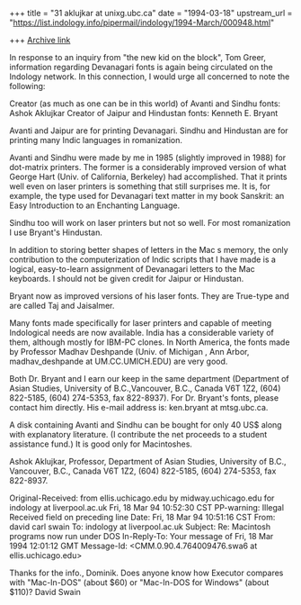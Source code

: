 +++
title = "31 aklujkar at unixg.ubc.ca"
date = "1994-03-18"
upstream_url = "https://list.indology.info/pipermail/indology/1994-March/000948.html"

+++
[Archive link](https://list.indology.info/pipermail/indology/1994-March/000948.html)

In response to an inquiry from "the new kid on the block", Tom Greer,
information regarding Devanagari fonts is again being circulated on the
Indology network. In this connection, I would urge all concerned to note
the following:

Creator (as much as one can be in this world) of Avanti and Sindhu  fonts:
Ashok Aklujkar
Creator of Jaipur and Hindustan fonts: Kenneth E. Bryant

Avanti and Jaipur are for printing Devanagari. 
Sindhu and Hindustan are for printing many Indic languages in romanization.

Avanti and Sindhu were made by me in 1985 (slightly improved in 1988)  for
dot-matrix printers. The former is a considerably improved version of what
George Hart (Univ. of California, Berkeley) had accomplished. That it 
prints well even on laser printers is something that still surprises me. It
is, for example, the type used for Devanagari text matter in my book
Sanskrit: an Easy Introduction to an Enchanting Language. 

Sindhu too will work on laser printers but not so well. For most
romanization I use Bryant's Hindustan. 

In addition to storing better shapes of letters in the Mac s memory, the
only contribution to the computerization of Indic scripts that I have made
is a logical, easy-to-learn assignment of Devanagari letters to the Mac
keyboards.  I should not be given credit for Jaipur or Hindustan. 

Bryant now as improved versions of his laser fonts. They are True-type and
are called Taj and Jaisalmer. 

Many fonts made specifically for laser printers and capable of meeting
Indological needs are now available. India has a considerable variety of
them, although mostly for IBM-PC clones. In North America, the fonts made
by Professor Madhav Deshpande (Univ. of Michigan , Ann Arbor, 
madhav_deshpande at UM.CC.UMICH.EDU) are very good.

Both Dr. Bryant and I earn our keep in the same department (Department of
Asian Studies, University of B.C.,Vancouver, B.C., Canada V6T 1Z2, (604)
822-5185, (604) 274-5353,  fax
822-8937). For Dr. Bryant's fonts, please contact him directly. His e-mail
address is:  		ken.bryant at mtsg.ubc.ca.

A disk containing Avanti and Sindhu can be bought for only 40 US$ along
with explanatory literature.  (I contribute the net proceeds to a student
assistance fund.) It is good only for Macintoshes.

Ashok Aklujkar, Professor, Department of Asian Studies, University of B.C.,
Vancouver, B.C., Canada V6T 1Z2, (604) 822-5185, (604) 274-5353,  fax
822-8937.



Original-Received: from 
                   ellis.uchicago.edu by midway.uchicago.edu for 
                   indology at liverpool.ac.uk Fri, 18 Mar 94 10:52:30 CST
PP-warning: Illegal Received field on preceding line
Date: Fri, 18 Mar 94 10:51:16 CST
From: david carl swain <swa6 at midway.uchicago.edu>
To: indology at liverpool.ac.uk
Subject: Re: Macintosh programs now run under DOS
In-Reply-To: Your message of Fri, 18 Mar 1994 12:01:12 GMT
Message-Id: <CMM.0.90.4.764009476.swa6 at ellis.uchicago.edu>

Thanks for the info., Dominik. Does anyone know how Executor compares with
"Mac-In-DOS" (about $60) or "Mac-In-DOS for Windows" (about $110)?
		David Swain





